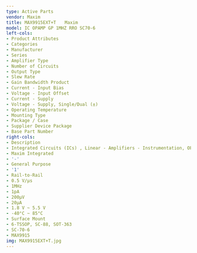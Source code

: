 ```yaml
---
type: Active Parts
vendor: Maxim
title: MAX9915EXT+T　　Maxim
model: IC OPAMP GP 1MHZ RRO SC70-6
left-cols:
- Product Attributes
- Categories
- Manufacturer
- Series
- Amplifier Type
- Number of Circuits
- Output Type
- Slew Rate
- Gain Bandwidth Product
- Current - Input Bias
- Voltage - Input Offset
- Current - Supply
- Voltage - Supply, Single/Dual (±)
- Operating Temperature
- Mounting Type
- Package / Case
- Supplier Device Package
- Base Part Number
right-cols:
- Description
- Integrated Circuits (ICs) , Linear - Amplifiers - Instrumentation, OP Amps, Buffer Amps
- Maxim Integrated
- '-'
- General Purpose
- '1'
- Rail-to-Rail
- 0.5 V/µs
- 1MHz
- 1pA
- 200µV
- 20µA
- 1.8 V ~ 5.5 V
- -40°C ~ 85°C
- Surface Mount
- 6-TSSOP, SC-88, SOT-363
- SC-70-6
- MAX9915
img: MAX9915EXT+T.jpg
---
```

